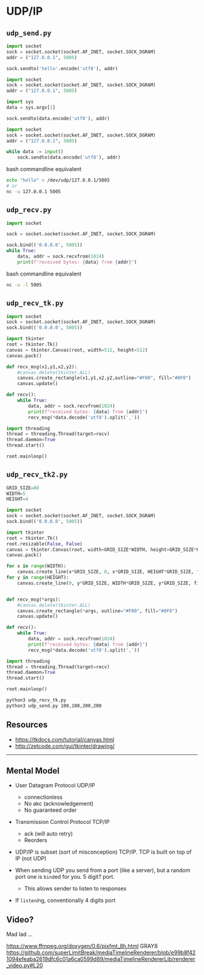 UDP/IP
===

## `udp_send.py`
```python
import socket
sock = socket.socket(socket.AF_INET, socket.SOCK_DGRAM)
addr = ("127.0.0.1", 5005)

sock.sendto('hello'.encode('utf8'), addr)
```
```python
import socket
sock = socket.socket(socket.AF_INET, socket.SOCK_DGRAM)
addr = ("127.0.0.1", 5005)

import sys
data = sys.argv[1]

sock.sendto(data.encode('utf8'), addr)
```
```python
import socket
sock = socket.socket(socket.AF_INET, socket.SOCK_DGRAM)
addr = ("127.0.0.1", 5005)

while data := input()
    sock.sendto(data.encode('utf8'), addr)
```
bash commandline equivalent
```bash
echo "hello" > /dev/udp/127.0.0.1/5005
# or
nc -u 127.0.0.1 5005
```

## `udp_recv.py`
```python
import socket

sock = socket.socket(socket.AF_INET, socket.SOCK_DGRAM)

sock.bind(('0.0.0.0', 5005))
while True:
    data, addr = sock.recvfrom(1024)
    print(f"received bytes: {data} from {addr}")
```
bash commandline equivalent
```bash
nc -u -l 5005
```

## `udp_recv_tk.py`
```python
import socket
sock = socket.socket(socket.AF_INET, socket.SOCK_DGRAM)
sock.bind(('0.0.0.0', 5005))

import tkinter
root = tkinter.Tk()
canvas = tkinter.Canvas(root, width=512, height=512)
canvas.pack()

def recv_msg(x1,y1,x2,y2):
    #canvas.delete(tkinter.ALL)
    canvas.create_rectangle(x1,y1,x2,y2,outline="#F00", fill="#0F0")
    canvas.update()

def recv():
    while True:
        data, addr = sock.recvfrom(1024)
        print(f"received bytes: {data} from {addr}")
        recv_msg(*data.decode('utf8').split(','))

import threading
thread = threading.Thread(target=recv)
thread.daemon=True
thread.start()

root.mainloop()
```

## `udp_recv_tk2.py`
```python
GRID_SIZE=80
WIDTH=5
HEIGHT=4

import socket
sock = socket.socket(socket.AF_INET, socket.SOCK_DGRAM)
sock.bind(('0.0.0.0', 5005))

import tkinter
root = tkinter.Tk()
root.resizable(False, False)
canvas = tkinter.Canvas(root, width=GRID_SIZE*WIDTH, height=GRID_SIZE*HEIGHT)
canvas.pack()

for x in range(WIDTH):
    canvas.create_line(x*GRID_SIZE, 0, x*GRID_SIZE, HEIGHT*GRID_SIZE, fill="black", width=4)
for y in range(HEIGHT):
    canvas.create_line(0, y*GRID_SIZE, WIDTH*GRID_SIZE, y*GRID_SIZE, fill="black", width=4)


def recv_msg(*args):
    #canvas.delete(tkinter.ALL)
    canvas.create_rectangle(*args, outline="#F00", fill="#0F0")
    canvas.update()

def recv():
    while True:
        data, addr = sock.recvfrom(1024)
        print(f"received bytes: {data} from {addr}")
        recv_msg(*data.decode('utf8').split(','))

import threading
thread = threading.Thread(target=recv)
thread.daemon=True
thread.start()

root.mainloop()
```

```bash
python3 udp_recv_tk.py
python3 udp_send.py 100,100,200,200
```

Resources
---------

* https://tkdocs.com/tutorial/canvas.html
* http://zetcode.com/gui/tkinter/drawing/


---

Mental Model
------------

* User Datagram Protocol UDP/IP
    * connectionless
    * No akc (acknowledgement)
    * No guaranteed order
* Transmission Control Protocol TCP/IP
    * ack (will auto retry)
    * Reorders
* UDP/IP is subset (sort of misconception) TCP/IP. TCP is built on top of IP (not UDP)


* When sending UDP you send from a port (like a server), but a random port one is `bind`ed for you. 5 digit? port.
    * This allows sender to listen to responses
* If `listen`ing, conventionally 4 digits port


Video?
------

Mad lad ...

https://www.ffmpeg.org/doxygen/0.6/pixfmt_8h.html
GRAY8
https://github.com/superLimitBreak/mediaTimelineRenderer/blob/e99b8f421094efeaba2619dfc6c01a6ca0599d89/mediaTimelineRendererLib/renderer_video.py#L20


